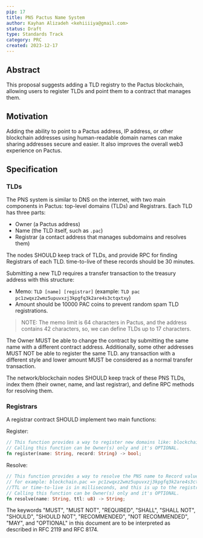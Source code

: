 ```yaml
---
pip: 17
title: PNS Pactus Name System
author: Kayhan Alizadeh <kehiiiiya@gmail.com>
status: Draft
type: Standards Track
category: PRC
created: 2023-12-17
---
```


## Abstract

This proposal suggests adding a TLD registry to the Pactus blockchain, allowing users to register TLDs and point them to a contract that manages them.

## Motivation

Adding the ability to point to a Pactus address, IP address, or other blockchain addresses using human-readable domain names can make sharing addresses secure and easier. It also improves the overall web3 experience on Pactus.

## Specification

### TLDs

The PNS system is similar to DNS on the internet, with two main components in Pactus: top-level domains (TLDs) and Registrars. Each TLD has three parts:

* Owner (a Pactus address)
* Name (the TLD itself, such as `.pac`)
* Registrar (a contact address that manages subdomains and resolves them)

The nodes SHOULD keep track of TLDs, and provide RPC for finding Registrars of each TLD. time-to-live of these records should be 30 minutes.

Submitting a new TLD requires a transfer transaction to the treasury address with this structure:

* Memo: `TLD [name] [registrar]` (example: `TLD pac pc1zwqxz2wmz5upuvxzj3kpgfq3k2are4s3ctqxtxy`)
* Amount should be 10000 PAC coins to prevent random spam TLD registrations. 

> NOTE: The memo limit is 64 characters in Pactus, and the address contains 42 characters, so, we can define TLDs up to 17  characters.

The Owner MUST be able to change the contract by submitting the same name with a different contract address. Additionally, some other addresses MUST NOT be able to register the same TLD. any transaction with a different style and lower amount MUST be considered as a normal transfer transaction.

The network/blockchain nodes SHOULD keep track of these PNS TLDs, index them (their owner, name, and last registrar), and define RPC methods for resolving them.

### Registrars

A registrar contract SHOULD implement two main functions:

Register:

```rs
// This function provides a way to register new domains like: blockchain.pac, 🔥.pac, and more. 
// Calling this function can be Owner(s) only and it's OPTIONAL.
fn register(name: String, record: String) -> bool;
```

Resolve:

```rs
// This function provides a way to resolve the PNS name to Record value. 
// for example: blockchain.pac => pc1zwqxz2wmz5upuvxzj3kpgfq3k2are4s3ctqxtxy 
//TTL or time-to-live is in milliseconds, and this is up to the registrar.
// Calling this function can be Owner(s) only and it's OPTIONAL.
fn resolve(name: String, ttl: u8) -> String;
```

The keywords "MUST", "MUST NOT", "REQUIRED", "SHALL", "SHALL NOT", "SHOULD", "SHOULD NOT", "RECOMMENDED", "NOT RECOMMENDED", "MAY", and "OPTIONAL" in this document are to be interpreted as described in RFC 2119 and RFC 8174.
